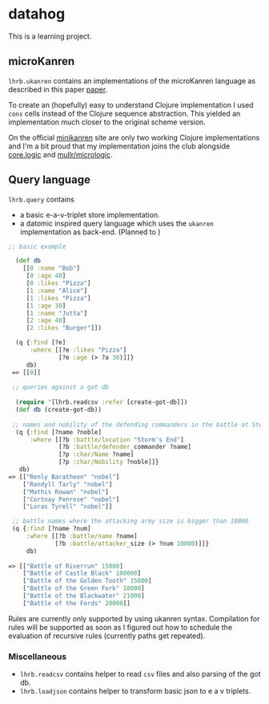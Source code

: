 # datahog

This is a learning project.

## microKanren
`lhrb.ukanren` contains an implementations of the microKanren language as described in this
paper [paper]("http://webyrd.net/scheme-2013/papers/HemannMuKanren2013.pdf"). 

To create an (hopefully) easy to understand Clojure implementation I used `cons` cells instead
of the Clojure sequence abstraction. This yielded an implementation much closer to the original
scheme version.

On the official [minikanren]("http://minikanren.org/#implementations") site are only two working
Clojure implementations  and  I'm a bit proud that my implementation joins the club alongside 
[core.logic](https://github.com/clojure/core.logic) and [mullr/micrologic]("https://github.com/mullr/micrologic").

## Query language
`lhrb.query` contains

*  a basic e-a-v-triplet store implementation.
*  a datomic inspired query language which uses the `ukanren` implementation as back-end. (Planned to )

``` clojure
;; basic example

  (def db
    [[0 :name "Bob"]
     [0 :age 40]
     [0 :likes "Pizza"]
     [1 :name "Alice"]
     [1 :likes "Pizza"]
     [1 :age 30]
     [1 :name "Jutta"]
     [2 :age 40]
     [2 :likes "Burger"]])

  (q {:find [?e]
      :where [[?e :likes "Pizza"]
              [?e :age (> ?a 30)]]}
     db)
 => [[0]]
 
 ;; queries against a got db
 
  (require '[lhrb.readcsv :refer [create-got-db]])
  (def db (create-got-db))
 
 ;; names and nobility of the defending commanders in the battle at Storm's End 
  (q {:find [?name ?noble]
      :where [[?b :battle/location "Storm's End"]
              [?b :battle/defender_commander ?name]
              [?p :char/Name ?name]
              [?p :char/Nobility ?noble]]}
   db)
=> [["Renly Baratheon" "nobel"]
    ["Randyll Tarly" "nobel"]
    ["Mathis Rowan" "nobel"]
    ["Cortnay Penrose" "nobel"]
    ["Loras Tyrell" "nobel"]]

 ;; battle names where the attacking army size is bigger than 10000  
 (q {:find [?name ?num]
     :where [[?b :battle/name ?name]
             [?b :battle/attacker_size (> ?num 10000)]]}
     db)
     
=> [["Battle of Riverrun" 15000]
    ["Battle of Castle Black" 100000]
    ["Battle of the Golden Tooth" 15000]
    ["Battle of the Green Fork" 18000]
    ["Battle of the Blackwater" 21000]
    ["Battle of the Fords" 20000]] 
```

Rules are currently only supported by using ukanren syntax. Compilation for rules will be supported as soon as I figured out how to schedule the evaluation of recursive rules (currently paths get repeated).

### Miscellaneous
* `lhrb.readcsv` contains helper to read `csv` files and also parsing of the got db.
* `lhrb.loadjson` contains helper to transform basic json to e a v triplets. 

